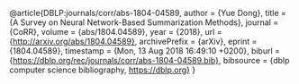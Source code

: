 @article{DBLP:journals/corr/abs-1804-04589,
author    = {Yue Dong},
title     = {A Survey on Neural Network-Based Summarization Methods},
journal   = {CoRR},
volume    = {abs/1804.04589},
year      = {2018},
url       = {http://arxiv.org/abs/1804.04589},
archivePrefix = {arXiv},
eprint    = {1804.04589},
timestamp = {Mon, 13 Aug 2018 16:49:10 +0200},
biburl    = {https://dblp.org/rec/journals/corr/abs-1804-04589.bib},
bibsource = {dblp computer science bibliography, https://dblp.org}
}